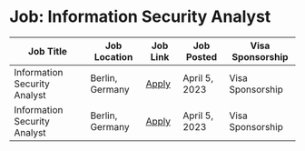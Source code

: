 # Job: Information Security Analyst

| Job Title | Job Location | Job Link | Job Posted | Visa Sponsorship |
| --- | --- | --- | --- | --- |
| Information Security Analyst | Berlin, Germany | [Apply](https://www.adjust.com/company/careers/jobs/apply/?jobid=6648381002) | April 5, 2023 | Visa Sponsorship |
| Information Security Analyst | Berlin, Germany | [Apply](https://www.adjust.com/company/careers/jobs/apply/?jobid=6648381002) | April 5, 2023 | Visa Sponsorship |
